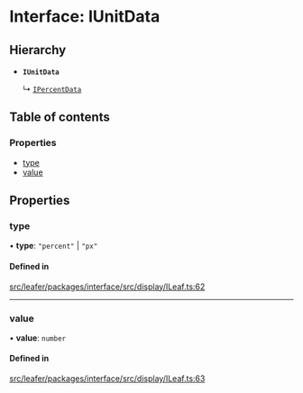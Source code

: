 # Interface: IUnitData

## Hierarchy

- **`IUnitData`**

  ↳ [`IPercentData`](IPercentData.md)

## Table of contents

### Properties

- [type](IUnitData.md#type)
- [value](IUnitData.md#value)

## Properties

### type

• **type**: ``"percent"`` \| ``"px"``

#### Defined in

[src/leafer/packages/interface/src/display/ILeaf.ts:62](https://github.com/leaferjs/leafer/blob/d3ec2c9bd49557a0d74aae684f8e3d3d557af194/packages/interface/src/display/ILeaf.ts#L62)

___

### value

• **value**: `number`

#### Defined in

[src/leafer/packages/interface/src/display/ILeaf.ts:63](https://github.com/leaferjs/leafer/blob/d3ec2c9bd49557a0d74aae684f8e3d3d557af194/packages/interface/src/display/ILeaf.ts#L63)
